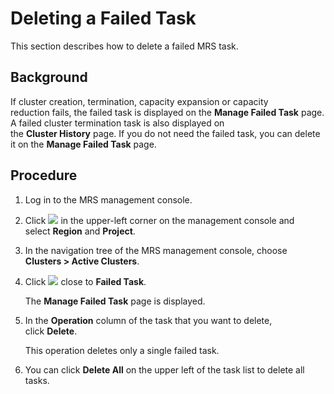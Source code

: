 # Deleting a Failed Task<a name="EN-US_TOPIC_0125375408"></a>

This section describes how to delete a failed MRS task.

## Background<a name="s684a1cdf4e8a4cda90201e9d17bfef02"></a>

If cluster creation, termination, capacity expansion or capacity reduction fails, the failed task is displayed on the **Manage Failed Task** page. A failed cluster termination task is also displayed on the **Cluster History** page. If you do not need the failed task, you can delete it on the **Manage Failed Task**  page.

## Procedure<a name="sed29d729c038409ca93295dd1d8d21b1"></a>

1.  Log in to the MRS management console.
2.  Click  ![](figures/wwx437827-中软基础平台部-datasight-image-bbfbe22f-2a2d-4e1b-8f10-a7782fd1d3ed-30.png)  in the upper-left corner on the management console and select **Region** and **Project**.
3.  In the navigation tree of the MRS management console, choose  **Clusters \> Active Clusters**.
4.  Click  ![](figures/wwx437827-中软基础平台部-datasight-image-6ccb6153-06a8-4409-92bf-5a642e46d3ff.jpg) close to **Failed Task**.

    The  **Manage Failed Task**  page is displayed.

5.  In the  **Operation** column of the task that you want to delete, click **Delete**.

    This operation deletes only a single failed task.

6.  You can click  **Delete All**  on the upper left of the task list to delete all tasks.

